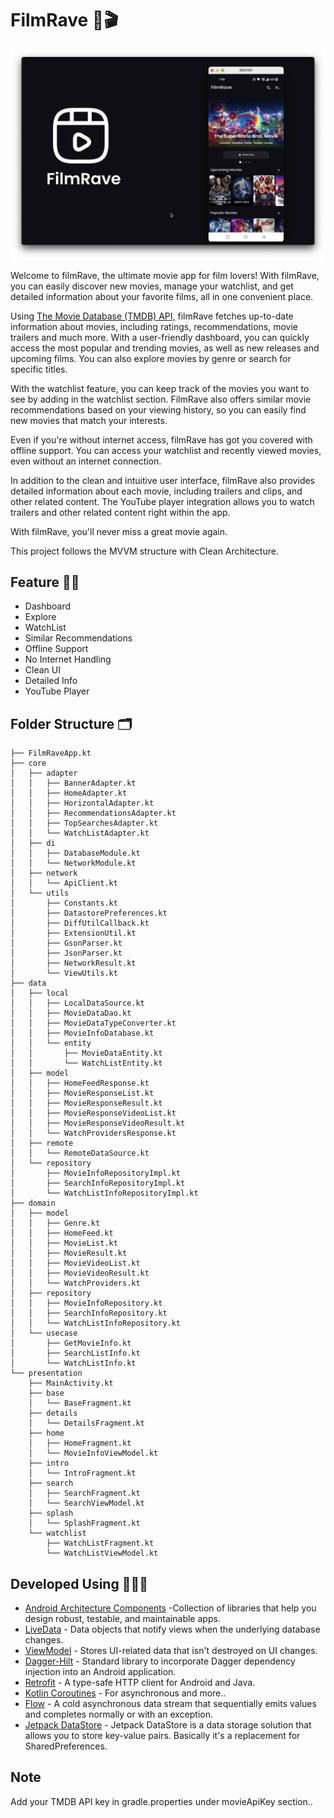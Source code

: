 
# FilmRave 🍿🎬

![App Screenshot](https://github.com/SakshamSharma2026/FilmRave/blob/main/assets/app_banner.png?raw=true)

Welcome to filmRave, the ultimate movie app for film lovers! With filmRave, you can easily discover new movies, manage your watchlist, and get detailed information about your favorite films, all in one convenient place.

Using [The Movie Database (TMDB) API,](https://www.themoviedb.org/documentation/api) filmRave fetches up-to-date information about movies, including ratings, recommendations, movie trailers and much more. With a user-friendly dashboard, you can quickly access the most popular and trending movies, as well as new releases and upcoming films. You can also explore movies by genre or search for specific titles.

With the watchlist feature, you can keep track of the movies you want to see by adding in the watchlist section. FilmRave also offers similar movie recommendations based on your viewing history, so you can easily find new movies that match your interests.

Even if you're without internet access, filmRave has got you covered with offline support. You can access your watchlist and recently viewed movies, even without an internet connection.

In addition to the clean and intuitive user interface, filmRave also provides detailed information about each movie, including trailers and clips, and other related content. The YouTube player integration allows you to watch trailers and other related content right within the app.

With filmRave, you'll never miss a great movie again.

This project follows the MVVM structure with Clean Architecture.


## Feature 💪🏻

- Dashboard
- Explore
- WatchList
- Similar Recommendations
- Offline Support
- No Internet Handling
- Clean UI
- Detailed Info
- YouTube Player


## Folder Structure 🗂️

    ├── FilmRaveApp.kt
    ├── core
    │   ├── adapter
    │   │   ├── BannerAdapter.kt
    │   │   ├── HomeAdapter.kt
    │   │   ├── HorizontalAdapter.kt
    │   │   ├── RecommendationsAdapter.kt
    │   │   ├── TopSearchesAdapter.kt
    │   │   └── WatchListAdapter.kt
    │   ├── di
    │   │   ├── DatabaseModule.kt
    │   │   └── NetworkModule.kt
    │   ├── network
    │   │   └── ApiClient.kt
    │   └── utils
    │       ├── Constants.kt
    │       ├── DatastorePreferences.kt
    │       ├── DiffUtilCallback.kt
    │       ├── ExtensionUtil.kt
    │       ├── GsonParser.kt
    │       ├── JsonParser.kt
    │       ├── NetworkResult.kt
    │       └── ViewUtils.kt
    ├── data
    │   ├── local
    │   │   ├── LocalDataSource.kt
    │   │   ├── MovieDataDao.kt
    │   │   ├── MovieDataTypeConverter.kt
    │   │   ├── MovieInfoDatabase.kt
    │   │   └── entity
    │   │       ├── MovieDataEntity.kt
    │   │       └── WatchListEntity.kt
    │   ├── model
    │   │   ├── HomeFeedResponse.kt
    │   │   ├── MovieResponseList.kt
    │   │   ├── MovieResponseResult.kt
    │   │   ├── MovieResponseVideoList.kt
    │   │   ├── MovieResponseVideoResult.kt
    │   │   └── WatchProvidersResponse.kt
    │   ├── remote
    │   │   └── RemoteDataSource.kt
    │   └── repository
    │       ├── MovieInfoRepositoryImpl.kt
    │       ├── SearchInfoRepositoryImpl.kt
    │       └── WatchListInfoRepositoryImpl.kt
    ├── domain
    │   ├── model
    │   │   ├── Genre.kt
    │   │   ├── HomeFeed.kt
    │   │   ├── MovieList.kt
    │   │   ├── MovieResult.kt
    │   │   ├── MovieVideoList.kt
    │   │   ├── MovieVideoResult.kt
    │   │   └── WatchProviders.kt
    │   ├── repository
    │   │   ├── MovieInfoRepository.kt
    │   │   ├── SearchInfoRepository.kt
    │   │   └── WatchListInfoRepository.kt
    │   └── usecase
    │       ├── GetMovieInfo.kt
    │       ├── SearchListInfo.kt
    │       └── WatchListInfo.kt
    └── presentation
        ├── MainActivity.kt
        ├── base
        │   └── BaseFragment.kt
        ├── details
        │   └── DetailsFragment.kt
        ├── home
        │   ├── HomeFragment.kt
        │   └── MovieInfoViewModel.kt
        ├── intro
        │   └── IntroFragment.kt
        ├── search
        │   ├── SearchFragment.kt
        │   └── SearchViewModel.kt
        ├── splash
        │   └── SplashFragment.kt
        └── watchlist
            ├── WatchListFragment.kt
            └── WatchListViewModel.kt

## Developed Using 👨🏻‍💻

- [Android Architecture Components](https://developer.android.com/topic/architecture) -Collection of libraries that help you design robust, testable, and maintainable apps.
- [LiveData](https://developer.android.com/topic/libraries/architecture/livedata) - Data objects that notify views when the underlying database changes.
- [ViewModel]() - Stores UI-related data that isn't destroyed on UI changes.
- [Dagger-Hilt](https://dagger.dev/hilt/) - Standard library to incorporate Dagger dependency injection into an Android application.
- [Retrofit](https://square.github.io/retrofit/) - A type-safe HTTP client for Android and Java.
- [Kotlin Coroutines](https://kotlinlang.org/docs/coroutines-overview.html) - For asynchronous and more..
- [Flow](https://kotlinlang.org/api/kotlinx.coroutines/kotlinx-coroutines-core/kotlinx.coroutines.flow/-flow/) - A cold asynchronous data stream that sequentially emits values and completes normally or with an exception.
- [Jetpack DataStore](https://developer.android.com/topic/libraries/architecture/datastore) - Jetpack DataStore is a data storage solution that allows you to store key-value pairs. Basically it's a replacement for SharedPreferences.


## Note 

Add your TMDB API key in gradle.properties under movieApiKey section..